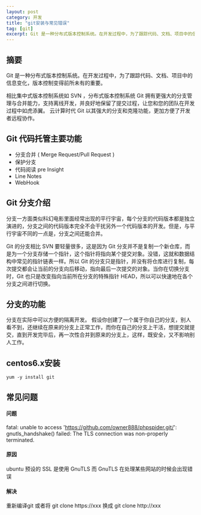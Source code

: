 ```yaml
---
layout: post
category: 开发
title: "git安装与常见错误"
tag: [git]
excerpt: Git 是一种分布式版本控制系统。在开发过程中，为了跟踪代码、文档、项目中的信息变化，版本控制变得前所未有的重要。
---
```


## 摘要

Git 是一种分布式版本控制系统。在开发过程中，为了跟踪代码、文档、项目中的信息变化，版本控制变得前所未有的重要。

相比集中式版本控制系统如 SVN ，分布式版本控制系统 Git 拥有更强大的分支管理与合并能力，支持离线开发，并良好地保留了提交过程，让您和您的团队在开发过程中如虎添翼。 云计算时代 Git 以其强大的分支和克隆功能，更加方便了开发者远程协作。

## Git 代码托管主要功能

- 分支合并 ( Merge Request/Pull Request )
- 保护分支
- 代码阅读 pre Insight
- Line Notes
- WebHook

## Git 分支介绍

分支一方面类似科幻电影里面经常出现的平行宇宙，每个分支的代码版本都是独立演进的，分支之间的代码版本完全不会干扰另外一个代码版本的开发。但是，与平行宇宙不同的一点是，分支之间还能合并。

Git 的分支相比 SVN 要轻量很多，这是因为 Git 分支并不是复制一个新仓库，而是为一个分支存储一个指针，这个指针将指向某个提交对象。没错，这就和数据结构中常见的指针链表一样。所以 Git 的分支只是指针，并没有将仓库进行复制，每次提交都会让当前的分支向后移动，指向最后一次提交的对象。当你在切换分支时，Git 也只是改变指向当前所在分支的特殊指针 HEAD，所以可以快速地在各个分支之间进行切换。

## 分支的功能

分支在实际中可以方便的隔离开发。 假设你创建了一个属于你自己的分支，别人看不到，还继续在原来的分支上正常工作，而你在自己的分支上干活，想提交就提交，直到开发完毕后，再一次性合并到原来的分支上，这样，既安全，又不影响别人工作。

## centos6.x安装

```shell
yum -y install git
```

## 常见问题

#### 问题

fatal: unable to access 'https://github.com/owner888/phpspider.git/': gnutls_handshake() failed: The TLS connection was non-properly terminated.

#### 原因

ubuntu 预设的 SSL 是使用 GnuTLS 而 GnuTLS 在处理某些网站的时候会出现错误

#### 解决

重新编译git 或者将 git clone https://xxx 换成 git clone http://xxx
